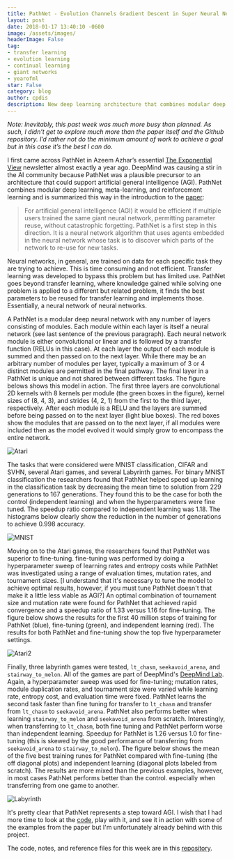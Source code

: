 ```yaml
---
title: PathNet - Evolution Channels Gradient Descent in Super Neural Networks
layout: post
date: 2018-01-17 13:40:10 -0600
image: /assets/images/
headerImage: False
tag:
- transfer learning
- evolution learning
- continual learning
- giant networks 
- yearofml
star: False
category: blog
author: cpdis
description: New deep learning architecture that combines modular deep learning, meta-learning, and reinforcement learning.
---
```


*Note: Inevitably, this past week was much more busy than planned. As such, I didn’t get to explore much more than the paper itself and the Github repository. I’d rather not do the minimum amount of work to achieve a goal but in this case it’s the best I can do.*

I first came across PathNet in Azeem Azhar’s essential [The Exponential View](https://www.getrevue.co/profile/azeem?utm_campaign=Issue&utm_content=forwarded&utm_medium=email&utm_source=Azeem+Azhar%3A+The+Exponential+View) newsletter almost exactly a year ago. DeepMind was causing a stir in the AI community because PathNet was a plausible precursor to an architecture that could support artificial general intelligence (AGI). PathNet combines modular deep learning, meta-learning, and reinforcement learning and is summarized this way in the introduction to the [paper](https://arxiv.org/abs/1701.08734):
> For artificial general intelligence (AGI) it would be efficient if multiple users trained the same giant neural network, permitting parameter reuse, without catastrophic forgetting. PathNet is a first step in this direction. It is a neural network algorithm that uses agents embedded in the neural network whose task is to discover which parts of the network to re-use for new tasks.  

Neural networks, in general, are trained on data for each specific task they are trying to achieve. This is time consuming and not efficient. Transfer learning was developed to bypass this problem but has limited use. PathNet goes beyond transfer learning, where knowledge gained while solving one problem is applied to a different but related problem, it finds the best parameters to be reused for transfer learning and implements those. Essentially, a neural network of neural networks. 

A PathNet is a modular deep neural network with any number of layers consisting of modules. Each module within each layer is itself a neural network (see last sentence of the previous paragraph). Each neural network module is either convolutional or linear and is followed by a transfer function (RELUs in this case). At each layer the output of each module is summed and then passed on to the next layer. While there may be an arbitrary number of modules per layer, typically a maximum of 3 or 4 distinct modules are permitted in the final pathway. The final layer in a PathNet is unique and not shared between different tasks. The figure belows shows this model in action. The first three layers are convolutional 2D kernels with 8 kernels per module (the green boxes in the figure), kernel sizes of (8, 4, 3), and strides (4, 2, 1) from the first to the third layer, respectively. After each module is a RELU and the layers are summed before being passed on to the next layer (light blue boxes). The red boxes show the modules that are passed on to the next layer, if all modules were included then as the model evolved it would simply grow to encompass the entire network.

![Atari](https://github.com/cpdis/blog/tree/master/assets/images/16-01-18/atari.jpg)

The tasks that were considered were MNIST classification, CIFAR and SVHN, several Atari games, and several Labyrinth games. For binary MNIST classification the researchers found that PathNet helped speed up learning in the classification task by decreasing the mean time to solution from 229 generations to 167 generations. They found this to be the case for both the control (independent learning) and when the hyperparameters were fine tuned. The speedup ratio compared to independent learning was 1.18. The histograms below clearly show the reduction in the number of generations to achieve 0.998 accuracy. 

![MNIST](https://github.com/cpdis/blog/tree/master/assets/images/16-01-18/MNIST.jpg)

Moving on to the Atari games, the researchers found that PathNet was superior to fine-tuning. fine-tuning was performed by doing a hyperparameter sweep of learning rates and entropy costs while PathNet was investigated using a range of evaluation times, mutation rates, and tournament sizes. [I understand that it's necessary to tune the model to achieve optimal results, however, if you must tune PathNet doesn't that make it a little less viable as AGI?] An optimal combination of tournament size and mutation rate were found for PathNet that achieved rapid convergence and a speedup ratio of 1.33 versus 1.16 for fine-tuning. The figure below shows the results for the first 40 million steps of training for PathNet (blue), fine-tuning (green), and independent learning (red). The results for both PathNet and fine-tuning show the top five hyperparameter settings.

![Atari2](https://github.com/cpdis/blog/tree/master/assets/images/Atari2/atari2.jpg)

Finally, three labyrinth games were tested, `lt_chasm`, `seekavoid_arena`, and `stairway_to_melon`. All of the games are part of DeepMind's [DeepMind Lab](https://github.com/deepmind/lab). Again, a hyperparameter sweep was used for fine-tuning; mutation rates, module duplication rates, and tournament size were varied while learning rate, entropy cost, and evaluation time were fixed. PathNet learns the second task faster than fine tuning for transfer to `lt_chasm` and transfer from `lt_chasm` to `seekavoid_arena`. PathNet also performs better when learning `stairway_to_melon` and `seekavoid_arena` from scratch. Interestingly, when transferring to `lt_chasm`, both fine tuning and PathNet perform worse than independent learning. Speedup for PathNet is 1.26 versus 1.0 for fine-tuning (this is skewed by the good performance of transferring from `seekavoid_arena` to `stairway_to_melon`). The figure below shows the mean of the five best training runes for PathNet compared with fine-tuning (the off diagonal plots) and independent learning (diagonal plots labeled from scratch). The results are more mixed than the previous examples, however, in most cases PathNet performs better than the control. especially when transferring from one game to another. 

![Labyrinth](https://github.com/cpdis/blog/tree/master/assets/images/16-01-18/labyrinth.jpg)

It's pretty clear that PathNet represents a step toward AGI. I wish that I had more time to look at the [code](https://github.com/jaesik817/pathnet), play with it, and see it in action with some of the examples from the paper but I'm unfortunately already behind with this project. 

The code, notes, and reference files for this week are in this [repository](https://github.com/cpdis/Experiments/tree/master/1_DeepMind_PathNet).

